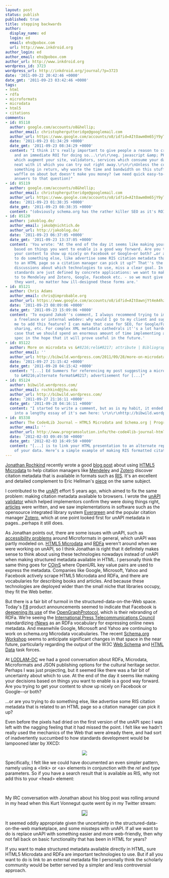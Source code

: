 ```yaml
---
layout: post
status: publish
published: true
title: stepping backwards
author:
  display_name: ed
  login: ed
  email: ehs@pobox.com
  url: http://www.inkdroid.org
author_login: ed
author_email: ehs@pobox.com
author_url: http://www.inkdroid.org
wordpress_id: 3723
wordpress_url: http://inkdroid.org/journal/?p=3723
date: '2011-09-22 20:42:46 +0000'
date_gmt: '2011-09-23 03:42:46 +0000'
tags:
- html
- rdfa
- microformats
- microdata
- html5
- citations
comments:
- id: 85118
  author: google.com/accounts/o8&hellip;
  author_email: christophergutteridge@googlemail.com
  author_url: https://www.google.com/accounts/o8/id?id=AItOawm0m65jY9yTh8OhKSSTpRjD1IAlOJI7awA
  date: '2011-09-23 01:34:29 +0000'
  date_gmt: '2011-09-23 08:34:29 +0000'
  content: "I think it's really important to give people a reason to create data,
    and an immediate ROI for doing so...\r\n\r\neg. javascript &amp; PHP libraries
    which augment your site, validators, services which consume your data and do something
    neat with it which you can try out right away.\r\n\r\nUnless the company gets
    something in return, why waste the time and bandwidth on this stuff the academics
    waffle on about but doesn't make you money? (we need quick easy-to-understand
    answers to that question)"
- id: 85119
  author: google.com/accounts/o8&hellip;
  author_email: christophergutteridge@googlemail.com
  author_url: https://www.google.com/accounts/o8/id?id=AItOawm0m65jY9yTh8OhKSSTpRjD1IAlOJI7awA
  date: '2011-09-23 01:38:35 +0000'
  date_gmt: '2011-09-23 08:38:35 +0000'
  content: "(obviously schema.org has the rather killer SEO as it's ROI.)"
- id: 85120
  author: jakoblog.de/
  author_email: jakob@nichtich.de
  author_url: http://jakoblog.de/
  date: '2011-09-23 06:37:05 +0000'
  date_gmt: '2011-09-23 13:37:05 +0000'
  content: 'You wrote: "At the end of the day it seems like making your decisions
    based on things you want to enable is a good way forward. Are you trying to get
    your content to show up nicely on Facebook or Google–or both? …or are you trying
    to do something else, like advertise some RIS citation metadata that is related
    to an HTML page so a citation manager can pick it up?" That''s the point. Most
    discussions about which technologies to use, miss a clear goal. In the end most
    standards are just defined by concrete applications: we want to make data accessible
    to to Mendeley and Zotero, Google, Facebook etc. - so we must give it in forms
    they want, no matter how ill-designed these forms are.'
- id: 85121
  author: Chris Adams
  author_email: chris@improbable.org
  author_url: https://www.google.com/accounts/o8/id?id=AItOawnjYt4eA4hzgDgYRfMpqMFitgKISVvzTc8
  date: '2011-09-23 08:09:06 +0000'
  date_gmt: '2011-09-23 15:09:06 +0000'
  content: 'To expand Jakob''s comment, I always recommend trying to imagine being
    a freelance or internal webdev: why would I go to my client and suggest they pay
    me to add this feature? I can make that case for SEO, for Google/Facebook/Twitter
    sharing, etc. For complex XML metadata cathedrals it''s a lot harder to make the
    case that we should spend an enormous amount of time implementing a cumbersome
    spec in the hope that it will prove useful in the future.'
- id: 85122
  author: More on microdata vs &#8216;rel&#8217; attribute | Bibliographic Wilderness
  author_email: ''
  author_url: http://bibwild.wordpress.com/2011/09/28/more-on-microdata-vs-rel-attribute/
  date: '2011-09-27 21:15:42 +0000'
  date_gmt: '2011-09-28 04:15:42 +0000'
  content: "[...] Ed Summers for referencing my post suggesting a microdata solution
    to &#8216;alternate format&#8217; advertisement for [...]"
- id: 85124
  author: bibwild.wordpress.com/
  author_email: rochkind@jhu.edu
  author_url: http://bibwild.wordpress.com/
  date: '2011-09-27 21:16:11 +0000'
  date_gmt: '2011-09-28 04:16:11 +0000'
  content: "I started to write a comment, but as is my habit, it ended up turning
    into a lengthy essay of it's own here: \r\n\r\nhttp://bibwild.wordpress.com/2011/09/28/more-on-microdata-vs-rel-attribute/"
- id: 85338
  author: The Code4Lib Journal – HTML5 Microdata and Schema.org | Programmer Solution
  author_email: ''
  author_url: http://www.programsolution.info/the-code4lib-journal-html5-microdata-and-schema-org.html
  date: '2012-02-03 09:49:50 +0000'
  date_gmt: '2012-02-03 16:49:50 +0000'
  content: "[...] is to link your HTML presentation to an alternate representation
    of your data. Here’s a simple example of making RIS formatted citation data [...]"
---
```

<p><a href="http://bibwild.wordpress.com/about/">Jonathan Rochkind</a> recently wrote a good <a href="http://bibwild.wordpress.com/2011/09/22/alternate-format-microdata/">blog post</a> about using <a href="http://dev.w3.org/html5/md/">HTML5 Microdata</a> to help citation managers like <a href="http://www.mendeley.com/">Mendeley</a> and <a href="http://www.zotero.org/">Zotero</a> discover citation metadata that is available in formats such as <a href="http://en.wikipedia.org/wiki/RIS_(file_format)">RIS</a>. It's an excellent and detailed complement to Eric Hellman's <a href="http://go-to-hellman.blogspot.com/2011/07/spoonfeeding-library-data-to-search.html">piece</a> on the same subject.</p>
<p>I contributed to the <a href="http://unapi.info">unAPI</a> effort 5 years ago, which aimed to fix the same problem: making citation metadata available to browsers. I wrote the <a href="http://validator.unapi.info/">unAPI validator</a> which helped implementors confirm they were doing things right, <a href="http://www.ariadne.ac.uk/issue48/chudnov-et-al/">articles</a> were written, and we saw implementations in software such as the opensource integrated library system <a href="http://open-ils.org/">Evergreen</a> and the popular citation manager <a href="http://zotero.org">Zotero</a>, which at one point looked first for unAPI metadata in pages...perhaps it still does.</p>
<p>As Jonathan points out, there are some issues with unAPI, such as <a href="http://microformats.org/wiki/abbr-design-pattern#Accessibility_issues">accessibility problems</a> around Microformats in general, which unAPI was partly modeled on. <a href="http://dev.w3.org/html5/md/">HTML5 Microdata</a> and <a href="http://www.w3.org/TR/xhtml-rdfa-primer/">RDFa</a> weren't around when we were working on unAPI, so I think Jonathan is right that it definitely makes sense to think about using these technologies nowadays instead of unAPI when making structured metadata available in HTML. I personally think the same thing goes for <a href="http://en.wikipedia.org/wiki/COinS">COinS</a> where OpenURL key value pairs are used to express the metadata. Companies like Google, Microsoft, Yahoo and Facebook actively scrape HTML5 Microdata and RDFa, and there are vocabularies for describing books and articles. And because these technologies are deployed wider than the small niche that libraries occupy, they fit the Web better.</p>
<p>But there is a fair bit of turmoil in the structured-data-on-the-Web space. Today's <a href="https://www.facebook.com/f8?sk=app_283743208319386">F8</a> product announcements seemed to indicate that Facebook is <a href="https://developers.facebook.com/docs/beta/">deepening its use</a> of the <a href="https://developers.facebook.com/docs/opengraph/">OpenGraphProtocol</a>, which is their rebranding of RDFa. We're seeing the <a href="http://www.iptc.org">International Press Telecommunications Council</a> standardizing <a href="http://dev.iptc.org/rNews">rNews</a> as an RDFa vocabulary for expressing online news metadata. And meanwhile Google, Microsoft and Yahoo are continuing to work on schema.org Microdata vocabularies. The recent <a href="http://semanticweb.com/schema-org-workshop-a-path-forward_b23387">Schema.org Workshop</a> seems to anticipate significant changes in that space in the near future, particularly regarding the output of the W3C <a href="http://www.w3.org/2001/sw/interest/webschema.html">Web Schema</a> and <a href="http://www.w3.org/wiki/Html-data-tf">HTML Data</a> task forces.</p>
<p>At <a href="http://lod-lam.net/summit/2011/09/16/525/">LODLAM-DC</a> we had a good conversation about RDFa, Microdata, Microformats and JSON publishing options for the cultural heritage sector. Perhaps I was just projecting, but it seemed like there was a fair bit of uncertainty about which to use. At the end of the day it seems like making your decisions based on things you want to enable is a good way forward. Are you trying to get your content to show up nicely on Facebook or Google--or both?</p>
<p>...or are you trying to do something else, like advertise some RIS citation metadata that is related to an HTML page so a citation manager can pick it up?</p>
<p>Even before the pixels had dried on the first version of the unAPI spec I was left with the nagging feeling that it had missed the point. I felt like we hadn't really used the mechanics of the Web that were already there, and had sort of inadvertently succumbed to how standards development would be lampooned later by XKCD:</p>
<div style="text-align: center;"><a href="http://xkcd.com/927/"><img src="http://imgs.xkcd.com/comics/standards.png"/></a></div>
<p>Specifically, I felt like we could have documented an even simpler pattern, namely using a &lt;link&gt; or &lt;a&gt; elements in conjunction with the <em>rel</em> and <em>type</em> parameters. So if you have a search result that is available as RIS, why not add this to your &lt;head&gt; element:</p>
<pre lang="html">
<link rel="alternate" type="application/x-research-info-systems" href="/search?q=cartoons&format=ris" />
</pre>
<p>My IRC conversation with Jonathan about his blog post was rolling around in my head when this Kurt Vonnegut quote went by in my Twitter stream:</p>
<div style="text-align: center"><a href="https://twitter.com/Kurt_Vonnegut/status/116889502353588226"><img src="http://inkdroid.org/images/step-backward.png" style="border: thin gray solid;"/></a></div>
<p>It seemed oddly appropriate given the uncertainty in the structured-data-on-the-web marketplace, and some missteps with unAPI. If all we want to do is replace unAPI with something easier and more web-friendly, then why not fall back on basic functionality that has been in HTML for years?</p>
<p>If you want to make structured metadata available directly in HTML, sure HTML5 Microdata and RDFa are important technologies to use. But if all you want to do is link to an external metadata file I personally think the scholarly community would be better served by a simpler and less controversial approach.</p>
